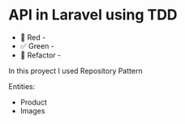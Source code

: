 # API in Laravel using TDD
 
* :red_circle: Red -
* :white_check_mark: Green -
* :raised_hands: Refactor -

In this proyect I used Repository Pattern

Entities:
* Product
* Images


